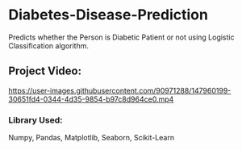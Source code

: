 # Diabetes-Disease-Prediction
 Predicts whether the Person is Diabetic Patient or not using Logistic Classification algorithm.

## Project Video:

https://user-images.githubusercontent.com/90971288/147960199-30651fd4-0344-4d35-9854-b97c8d964ce0.mp4

### Library Used:

Numpy, Pandas, Matplotlib, Seaborn, Scikit-Learn
